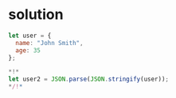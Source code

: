 # solution

```javascript
let user = {
  name: "John Smith",
  age: 35
};

*!*
let user2 = JSON.parse(JSON.stringify(user));
*/!*
```

